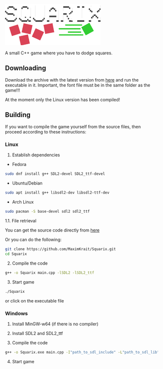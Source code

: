 ![Logo](UI/SquarixLogo.png)

A small C++ game where you have to dodge squares. 

## Downloading

Download the archive with the latest version from [here](https://github.com/MaximKrait/Squarix/releases)
 and run the executable in it. Important, the font file must be in the same folder as the game!!!

At the moment only the Linux version has been compiled!

## Building

If you want to compile the game yourself from the source files, then proceed according to these instructions:

### Linux

1. Establish dependencies

- Fedora
  
 ```bash
 sudo dnf install g++ SDL2-devel SDL2_ttf-devel  
 ```
- Ubuntu/Debian

 ```bash
 sudo apt install g++ libsdl2-dev libsdl2-ttf-dev  
 ```

- Arch Linux

 ```bash
 sudo pacman -S base-devel sdl2 sdl2_ttf  
 ```
1.1. File retrieval

You can get the source code directly from [here](https://github.com/MaximKrait/Squarix/releases)

Or you can do the following:

 ```bash
 git clone https://github.com/MaximKrait/Squarix.git
cd Squarix
 ```

2. Compile the code

 ```bash
 g++ -o Squarix main.cpp -lSDL2 -lSDL2_ttf
 ```

3. Start game
 ```bash
 ./Squarix
 ```
or click on the executable file

### Windows

1. Install MinGW-w64 (if there is no compiler)

2. Install SDL2 and SDL2_ttf

3. Compile the code 
 ```bash
 g++ -o Squarix.exe main.cpp -I"path_to_sdl_include" -L"path_to_sdl_lib" -lSDL2 -lSDL2_ttf
 ```
4. Start game



